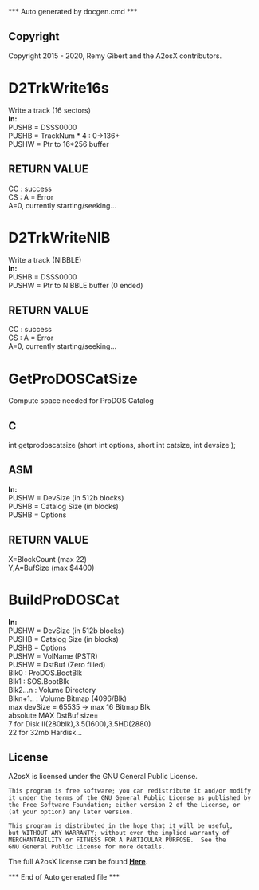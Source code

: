 *** Auto generated by docgen.cmd ***  

## Copyright 
Copyright 2015 - 2020, Remy Gibert and the A2osX contributors. 

# D2TrkWrite16s  
Write a track (16 sectors)  
**In:**  
 PUSHB = DSSS0000  
 PUSHB = TrackNum * 4	: 0->136+	  
 PUSHW = Ptr to 16*256 buffer  

## RETURN VALUE  
 CC : success  
 CS : A = Error  
      A=0, currently starting/seeking...  

# D2TrkWriteNIB  
Write a track (NIBBLE)  
**In:**  
 PUSHB = DSSS0000  
 PUSHW = Ptr to NIBBLE buffer (0 ended)  

## RETURN VALUE  
 CC : success  
 CS : A = Error  
      A=0, currently starting/seeking...  

# GetProDOSCatSize  
 Compute space needed for ProDOS Catalog  

## C  
int getprodoscatsize (short int options, short int catsize, int devsize );    

## ASM  
**In:**  
 PUSHW = DevSize (in 512b blocks)  
 PUSHB = Catalog Size (in blocks)  
 PUSHB = Options  

## RETURN VALUE   
 X=BlockCount (max 22)  
 Y,A=BufSize  (max $4400)  

# BuildProDOSCat  
**In:**  
 PUSHW = DevSize (in 512b blocks)  
 PUSHB = Catalog Size (in blocks)  
 PUSHB = Options  
 PUSHW = VolName (PSTR)  
 PUSHW = DstBuf (Zero filled)  
  Blk0 : ProDOS.BootBlk  
  Blk1 : SOS.BootBlk  
  Blk2...n : Volume Directory  
  Blkn+1.. : Volume Bitmap (4096/Blk)  
  max devSize = 65535 ->  max 16 Bitmap Blk  
  absolute MAX DstBuf size=  
  7 for Disk II(280blk),3.5(1600),3.5HD(2880)  
  22 for 32mb Hardisk...  

## License
A2osX is licensed under the GNU General Public License.

    This program is free software; you can redistribute it and/or modify
    it under the terms of the GNU General Public License as published by
    the Free Software Foundation; either version 2 of the License, or
    (at your option) any later version.

    This program is distributed in the hope that it will be useful,
    but WITHOUT ANY WARRANTY; without even the implied warranty of
    MERCHANTABILITY or FITNESS FOR A PARTICULAR PURPOSE.  See the
    GNU General Public License for more details.

The full A2osX license can be found **[Here](../LICENSE)**.

*** End of Auto generated file ***  
